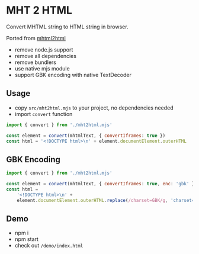 # MHT 2 HTML

Convert MHTML string to HTML string in browser.

Ported from [mhtml2html](https://github.com/msindwan/mhtml2html)

-   remove node.js support
-   remove all dependencies
-   remove bundlers
-   use native mjs module
-   support GBK encoding with native TextDecoder

## Usage

-   copy `src/mht2html.mjs` to your project, no dependencies needed
-   import `convert` function

```javascript
import { convert } from './mht2html.mjs'

const element = convert(mhtmlText, { convertIframes: true })
const html = '<!DOCTYPE html>\n' + element.documentElement.outerHTML
```

## GBK Encoding

```javascript
import { convert } from './mht2html.mjs'

const element = convert(mhtmlText, { convertIframes: true, enc: 'gbk' })
const html =
	'<!DOCTYPE html>\n' +
	element.documentElement.outerHTML.replace(/charset=GBK/g, 'charset=utf-8')
```

## Demo

-   npm i
-   npm start
-   check out `/demo/index.html`
